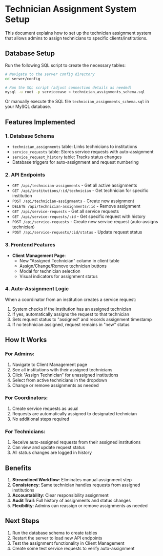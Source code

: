 # Technician Assignment System Setup

This document explains how to set up the technician assignment system that allows admins to assign technicians to specific clients/institutions.

## Database Setup

Run the following SQL script to create the necessary tables:

```bash
# Navigate to the server config directory
cd server/config

# Run the SQL script (adjust connection details as needed)
mysql -u root -p serviceease < technician_assignments_schema.sql
```

Or manually execute the SQL file `technician_assignments_schema.sql` in your MySQL database.

## Features Implemented

### 1. **Database Schema**

- `technician_assignments` table: Links technicians to institutions
- `service_requests` table: Stores service requests with auto-assignment
- `service_request_history` table: Tracks status changes
- Database triggers for auto-assignment and request numbering

### 2. **API Endpoints**

- `GET /api/technician-assignments` - Get all active assignments
- `GET /api/institutions/:id/technician` - Get technician for specific institution
- `POST /api/technician-assignments` - Create new assignment
- `DELETE /api/technician-assignments/:id` - Remove assignment
- `GET /api/service-requests` - Get all service requests
- `GET /api/service-requests/:id` - Get specific request with history
- `POST /api/service-requests` - Create new service request (auto-assigns technician)
- `POST /api/service-requests/:id/status` - Update request status

### 3. **Frontend Features**

- **Client Management Page**:
  - New "Assigned Technician" column in client table
  - Assign/Change/Remove technician buttons
  - Modal for technician selection
  - Visual indicators for assignment status

### 4. **Auto-Assignment Logic**

When a coordinator from an institution creates a service request:

1. System checks if the institution has an assigned technician
2. If yes, automatically assigns the request to that technician
3. Sets request status to "assigned" and records assignment timestamp
4. If no technician assigned, request remains in "new" status

## How It Works

### For Admins:

1. Navigate to Client Management page
2. See all institutions with their assigned technicians
3. Click "Assign Technician" for unassigned institutions
4. Select from active technicians in the dropdown
5. Change or remove assignments as needed

### For Coordinators:

1. Create service requests as usual
2. Requests are automatically assigned to designated technician
3. No additional steps required

### For Technicians:

1. Receive auto-assigned requests from their assigned institutions
2. Can view and update request status
3. All status changes are logged in history

## Benefits

1. **Streamlined Workflow**: Eliminates manual assignment step
2. **Consistency**: Same technician handles requests from assigned institutions
3. **Accountability**: Clear responsibility assignment
4. **Audit Trail**: Full history of assignments and status changes
5. **Flexibility**: Admins can reassign or remove assignments as needed

## Next Steps

1. Run the database schema to create tables
2. Restart the server to load new API endpoints
3. Test the assignment functionality in Client Management
4. Create some test service requests to verify auto-assignment

